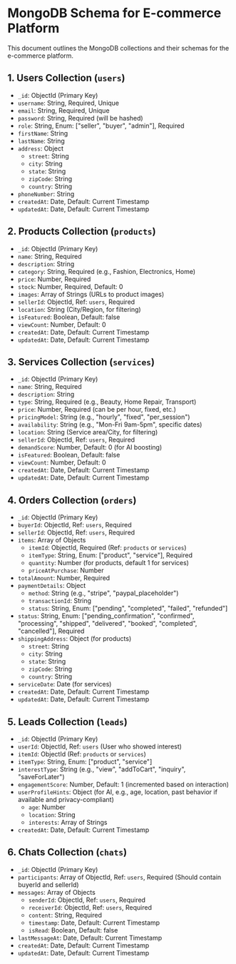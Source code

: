 # MongoDB Schema for E-commerce Platform

This document outlines the MongoDB collections and their schemas for the e-commerce platform.

## 1. Users Collection (`users`)

- `_id`: ObjectId (Primary Key)
- `username`: String, Required, Unique
- `email`: String, Required, Unique
- `password`: String, Required (will be hashed)
- `role`: String, Enum: \["seller", "buyer", "admin"], Required
- `firstName`: String
- `lastName`: String
- `address`: Object
    - `street`: String
    - `city`: String
    - `state`: String
    - `zipCode`: String
    - `country`: String
- `phoneNumber`: String
- `createdAt`: Date, Default: Current Timestamp
- `updatedAt`: Date, Default: Current Timestamp

## 2. Products Collection (`products`)

- `_id`: ObjectId (Primary Key)
- `name`: String, Required
- `description`: String
- `category`: String, Required (e.g., Fashion, Electronics, Home)
- `price`: Number, Required
- `stock`: Number, Required, Default: 0
- `images`: Array of Strings (URLs to product images)
- `sellerId`: ObjectId, Ref: `users`, Required
- `location`: String (City/Region, for filtering)
- `isFeatured`: Boolean, Default: false
- `viewCount`: Number, Default: 0
- `createdAt`: Date, Default: Current Timestamp
- `updatedAt`: Date, Default: Current Timestamp

## 3. Services Collection (`services`)

- `_id`: ObjectId (Primary Key)
- `name`: String, Required
- `description`: String
- `type`: String, Required (e.g., Beauty, Home Repair, Transport)
- `price`: Number, Required (can be per hour, fixed, etc.)
- `pricingModel`: String (e.g., "hourly", "fixed", "per_session")
- `availability`: String (e.g., "Mon-Fri 9am-5pm", specific dates)
- `location`: String (Service area/City, for filtering)
- `sellerId`: ObjectId, Ref: `users`, Required
- `demandScore`: Number, Default: 0 (for AI boosting)
- `isFeatured`: Boolean, Default: false
- `viewCount`: Number, Default: 0
- `createdAt`: Date, Default: Current Timestamp
- `updatedAt`: Date, Default: Current Timestamp

## 4. Orders Collection (`orders`)

- `_id`: ObjectId (Primary Key)
- `buyerId`: ObjectId, Ref: `users`, Required
- `sellerId`: ObjectId, Ref: `users`, Required
- `items`: Array of Objects
    - `itemId`: ObjectId, Required (Ref: `products` or `services`)
    - `itemType`: String, Enum: \["product", "service"], Required
    - `quantity`: Number (for products, default 1 for services)
    - `priceAtPurchase`: Number
- `totalAmount`: Number, Required
- `paymentDetails`: Object
    - `method`: String (e.g., "stripe", "paypal_placeholder")
    - `transactionId`: String
    - `status`: String, Enum: \["pending", "completed", "failed", "refunded"]
- `status`: String, Enum: \["pending_confirmation", "confirmed", "processing", "shipped", "delivered", "booked", "completed", "cancelled"], Required
- `shippingAddress`: Object (for products)
    - `street`: String
    - `city`: String
    - `state`: String
    - `zipCode`: String
    - `country`: String
- `serviceDate`: Date (for services)
- `createdAt`: Date, Default: Current Timestamp
- `updatedAt`: Date, Default: Current Timestamp

## 5. Leads Collection (`leads`)

- `_id`: ObjectId (Primary Key)
- `userId`: ObjectId, Ref: `users` (User who showed interest)
- `itemId`: ObjectId (Ref: `products` or `services`)
- `itemType`: String, Enum: \["product", "service"]
- `interestType`: String (e.g., "view", "addToCart", "inquiry", "saveForLater")
- `engagementScore`: Number, Default: 1 (incremented based on interaction)
- `userProfileHints`: Object (for AI, e.g., age, location, past behavior if available and privacy-compliant)
    - `age`: Number
    - `location`: String
    - `interests`: Array of Strings
- `createdAt`: Date, Default: Current Timestamp

## 6. Chats Collection (`chats`)

- `_id`: ObjectId (Primary Key)
- `participants`: Array of ObjectId, Ref: `users`, Required (Should contain buyerId and sellerId)
- `messages`: Array of Objects
    - `senderId`: ObjectId, Ref: `users`, Required
    - `receiverId`: ObjectId, Ref: `users`, Required
    - `content`: String, Required
    - `timestamp`: Date, Default: Current Timestamp
    - `isRead`: Boolean, Default: false
- `lastMessageAt`: Date, Default: Current Timestamp
- `createdAt`: Date, Default: Current Timestamp
- `updatedAt`: Date, Default: Current Timestamp
